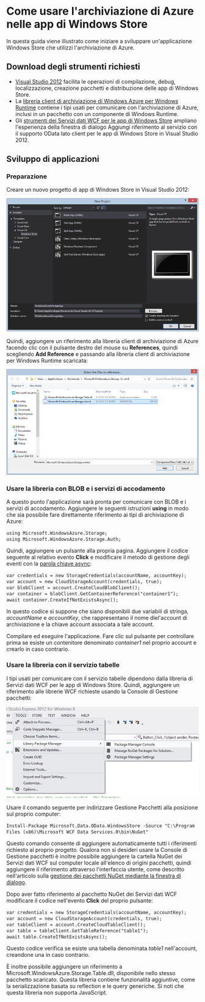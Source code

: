 <properties urlDisplayName="Azure Storage in Windows Store apps" pageTitle="Usare l'archiviazione di Azure nelle app di Windows Store | Azure" metaKeywords="" description="Informazioni su come usare BLOB, code e tabelle di Azure per archiviare i dati per un'app di Windows Store." metaCanonical="" services="storage" documentationCenter="" title="Come usare l'archiviazione di Azure nelle app di Windows Store" solutions="" authors="tamram" manager="adinah" editor="cgronlun" />

<tags ms.service="storage" ms.workload="storage" ms.tgt_pltfrm="mobile-windows-store" ms.devlang="dotnet" ms.topic="article" ms.date="01/01/1900" ms.author="tamram" />

# Come usare l'archiviazione di Azure nelle app di Windows Store

In questa guida viene illustrato come iniziare a sviluppare un'applicazione Windows Store che utilizzi l'archiviazione di Azure.

## Download degli strumenti richiesti

-   [Visual Studio 2012][Visual Studio 2012] facilita le operazioni di compilazione, debug, localizzazione, creazione pacchetti e distribuzione delle app di Windows Store.
-   La [libreria client di archiviazione di Windows Azure per Windows Runtime][libreria client di archiviazione di Windows Azure per Windows Runtime] contiene i tipi usati per comunicare con l'archiviazione di Azure, inclusi in un pacchetto con un componente di Windows Runtime.
-   Gli [strumenti dei Servizi dati WCF per le app di Windows Store][strumenti dei Servizi dati WCF per le app di Windows Store] ampliano l'esperienza della finestra di dialogo Aggiungi riferimento al servizio con il supporto OData lato client per le app di Windows Store in Visual Studio 2012.

## Sviluppo di applicazioni

### Preparazione

Creare un nuovo progetto di app di Windows Store in Visual Studio 2012:

![store-apps-storage-vs-project][store-apps-storage-vs-project]

Quindi, aggiungere un riferimento alla libreria client di archiviazione di Azure facendo clic con il pulsante destro del mouse su **References**, quindi scegliendo **Add Reference** e passando alla libreria client di archiviazione per Windows Runtime scaricata:

![store-apps-storage-choose-library][store-apps-storage-choose-library]

### Usare la libreria con BLOB e i servizi di accodamento

A questo punto l'applicazione sarà pronta per comunicare con BLOB e i servizi di accodamento. Aggiungere le seguenti istruzioni **using** in modo che sia possibile fare direttamente riferimento ai tipi di archiviazione di Azure:

    using Microsoft.WindowsAzure.Storage;
    using Microsoft.WindowsAzure.Storage.Auth;

Quindi, aggiungere un pulsante alla propria pagina. Aggiungere il codice seguente al relativo evento **Click** e modificare il metodo di gestione degli eventi con la [parola chiave async][parola chiave async]:

    var credentials = new StorageCredentials(accountName, accountKey);
    var account = new CloudStorageAccount(credentials, true);
    var blobClient = account.CreateCloudBlobClient();
    var container = blobClient.GetContainerReference("container1");
    await container.CreateIfNotExistsAsync();

In questo codice si suppone che siano disponibili due variabili di stringa, *accountName* e *accountKey*, che rappresentano il nome dlel'account di archiviazione e la chiave account associata a tale account.

Compilare ed eseguire l'applicazione. Fare clic sul pulsante per controllare prima se esiste un contenitore denominato *container1* nel proprio account e crearlo in caso contrario.

### Usare la libreria con il servizio tabelle

I tipi usati per comunicare con il servizio tabelle dipendono dalla libreria di Servizi dati WCF per le app di Windows Store. Quindi, aggiungere un riferimento alle librerie WCF richieste usando la Console di Gestione pacchetti:

![store-apps-storage-package-manager][store-apps-storage-package-manager]

Usare il comando seguente per indirizzare Gestione Pacchetti alla posizione sul proprio computer:

    Install-Package Microsoft.Data.OData.WindowsStore -Source "C:\Program Files (x86)\Microsoft WCF Data Services.0\bin\NuGet"

Questo comando consente di aggiungere automaticamente tutti i riferimenti richiesto al proprio progetto. Qualora non si desideri usare la Console di Gestione pacchetti è inoltre possibile aggiungere la cartella NuGet dei Servizi dati WCF sul computer locale all'elenco di origini pacchetti, quindi aggiungere il riferimento attraverso l'interfaccia utente, come descritto nell'articolo sulla [gestione dei pacchetti NuGet mediante la finestra di dialogo][gestione dei pacchetti NuGet mediante la finestra di dialogo].

Dopo aver fatto riferimento al pacchetto NuGet dei Servizi dati WCF modificare il codice nell'evento **Click** del proprio pulsante:

    var credentials = new StorageCredentials(accountName, accountKey);
    var account = new CloudStorageAccount(credentials, true);
    var tableClient = account.CreateCloudTableClient();
    var table = tableClient.GetTableReference("table1");
    await table.CreateIfNotExistsAsync();

Questo codice verifica se esiste una tabella denominata *table1* nell'account, creandone una in caso contrario.

È inoltre possibile aggiungere un riferimento a Microsoft.WindowsAzure.Storage.Table.dll, disponibile nello stesso pacchetto scaricato. Questa libreria contiene funzionalità aggiuntive, come la serializzazione basata su reflection e le query generiche. Si noti che questa libreria non supporta JavaScript.

  [Visual Studio 2012]: http://msdn.microsoft.com/it-it/library/windows/apps/br211384
  [libreria client di archiviazione di Windows Azure per Windows Runtime]: http://blogs.msdn.com/b/windowsazurestorage/archive/2012/11/05/windows-azure-storage-client-library-for-windows-runtime.aspx
  [strumenti dei Servizi dati WCF per le app di Windows Store]: http://www.microsoft.com/it-it/download/details.aspx?id=30714
  [store-apps-storage-vs-project]: ./media/storage-use-store-apps/store-apps-storage-vs-project.png
  [store-apps-storage-choose-library]: ./media/storage-use-store-apps/store-apps-storage-choose-library.png
  [parola chiave async]: http://msdn.microsoft.com/en-US/library/vstudio/hh156513.aspx
  [store-apps-storage-package-manager]: ./media/storage-use-store-apps/store-apps-storage-package-manager.png
  [gestione dei pacchetti NuGet mediante la finestra di dialogo]: http://docs.nuget.org/docs/start-here/Managing-NuGet-Packages-Using-The-Dialog
